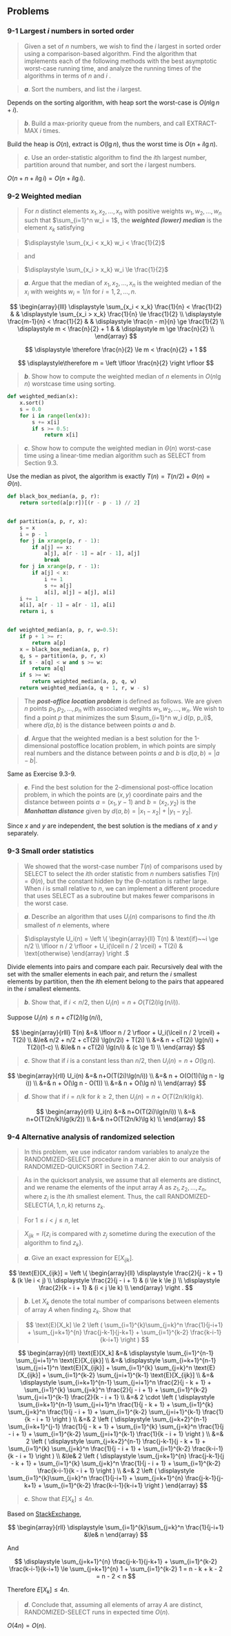 ## Problems

### 9-1 Largest $i$ numbers in sorted order

> Given a set of $n$ numbers, we wish to find the $i$ largest in sorted order using a comparison-based algorithm. Find the algorithm that implements each of the following methods with the best asymptotic worst-case running time, and analyze the running times of the algorithms in terms of $n$ and $i$ .

> __*a*__. Sort the numbers, and list the $i$ largest.

Depends on the sorting algorithm, with heap sort the worst-case is $O(n\lg n + i)$.

> __*b*__. Build a max-priority queue from the numbers, and call EXTRACT-MAX $i$ times.

Build the heap is $O(n)$, extract is $O(\lg n)$, thus the worst time is $O(n + i\lg n)$.

> __*c*__. Use an order-statistic algorithm to find the $i$th largest number, partition around that number, and sort the $i$ largest numbers.

$O(n + n + i\lg i) = O(n + i\lg i)$.

### 9-2 Weighted median

> For $n$ distinct elements $x_1, x_2, \dots, x_n$ with positive weights $w_1, w_2, \dots, w_n$ such that $\sum_{i=1}^n w_i = 1$, the __*weighted (lower) median*__ is the element $x_k$ satisfying

> $\displaystyle \sum_{x_i < x_k} w_i < \frac{1}{2}$

> and

> $\displaystyle \sum_{x_i > x_k} w_i \le \frac{1}{2}$

> __*a*__. Argue that the median of $x_1, x_2, \dots, x_n$ is the weighted median of the $x_i$ with weights $w_i = 1/n$ for $i=1,2,\dots,n$.

$$
\begin{array}{lll}
\displaystyle \sum_{x_i < x_k} \frac{1}{n} < \frac{1}{2} & &
\displaystyle \sum_{x_i > x_k} \frac{1}{n} \le \frac{1}{2} \\
\displaystyle \frac{m-1}{n} < \frac{1}{2} & &
\displaystyle \frac{n - m}{n} \ge \frac{1}{2} \\
\displaystyle m < \frac{n}{2} + 1 & &
\displaystyle m \ge \frac{n}{2} \\
\end{array}
$$

$$
\displaystyle \therefore \frac{n}{2} \le m < \frac{n}{2} + 1
$$

$$
\displaystyle\therefore  m = \left \lfloor \frac{n}{2} \right \rfloor
$$

> __*b*__. Show how to compute the weighted median of $n$ elements in $O(n \lg n)$ worstcase time using sorting.

```python
def weighted_median(x):
    x.sort()
    s = 0.0
    for i in range(len(x)):
        s += x[i]
        if s >= 0.5:
            return x[i]
```

> __*c*__. Show how to compute the weighted median in $\Theta(n)$ worst-case time using a linear-time median algorithm such as SELECT from Section 9.3.

Use the median as pivot, the algorithm is exactly $T(n)=T(n/2)+\Theta(n) = \Theta(n)$.

```python
def black_box_median(a, p, r):
    return sorted(a[p:r])[(r - p - 1) // 2]


def partition(a, p, r, x):
    s = x
    i = p - 1
    for j in xrange(p, r - 1):
        if a[j] == x:
            a[j], a[r - 1] = a[r - 1], a[j]
            break
    for j in xrange(p, r - 1):
        if a[j] < x:
            i += 1
            s += a[j]
            a[i], a[j] = a[j], a[i]
    i += 1
    a[i], a[r - 1] = a[r - 1], a[i]
    return i, s


def weighted_median(a, p, r, w=0.5):
    if p + 1 >= r:
        return a[p]
    x = black_box_median(a, p, r)
    q, s = partition(a, p, r, x)
    if s - a[q] < w and s >= w:
        return a[q]
    if s >= w:
        return weighted_median(a, p, q, w)
    return weighted_median(a, q + 1, r, w - s)
```

> The __*post-office location problem*__ is defined as follows. We are given $n$ points $p_1, p_2, \dots, p_n$ with associated wegihts $w_1, w_2, \dots, w_n$. We wish to find a point $p$ that minimizes the sum $\sum_{i=1}^n w_i d(p, p_i)$, where $d(a,b)$ is the distance between points $a$ and $b$.

> __*d*__. Argue that the weighted median is a best solution for the 1-dimensional postoffice location problem, in which points are simply real numbers and the distance between points $a$ and $b$ is $d(a, b) = |a - b|$.

Same as Exercise 9.3-9.

> __*e*__. Find the best solution for the 2-dimensional post-office location problem, in which the points are $(x,y)$ coordinate pairs and the distance between points $a=(x_1, y-1)$ and $b=(x_2, y_2)$ is the __*Manhattan distance*__ given by $d(a,b)=|x_1-x_2|+|y_1-y_2|$.

Since $x$ and $y$ are independent, the best solution is the medians of $x$ and $y$ separately.

### 9-3 Small order statistics

> We showed that the worst-case number $T(n)$ of comparisons used by SELECT to select the $i$th order statistic from $n$ numbers satisfies $T(n)=\Theta(n)$, but the constant hidden by the $\Theta$-notation is rather large. When $i$ is small relative to $n$, we can implement a different procedure that uses SELECT as a subroutine but makes fewer comparisons in the worst case.

> __*a*__. Describe an algorithm that uses $U_i(n)$ comparisons to find the $i$th smallest of $n$ elements, where

> $\displaystyle U_i(n) = \left \{ \begin{array}{ll}
T(n) & \text{if}~~i \ge n/2 \\
\lfloor n / 2 \rfloor + U_i(\lceil n / 2 \rceil) + T(2i) & \text{otherwise}
\end{array} \right .$

Divide elements into pairs and compare each pair. Recursively deal with the set with the smaller elements in each pair, and return the $i$ smallest elements by partition, then the $i$th element belong to the pairs that appeared in the $i$ smallest elements.

> __*b*__. Show that, if $i < n/2$, then $U_i(n)=n+O(T(2i)\lg(n/i))$.

Suppose $U_i(n) \le n + cT(2i) \lg(n/i)$,

$$
\begin{array}{rlll}
T(n) &=& \lfloor n / 2 \rfloor + U_i(\lceil n / 2 \rceil) + T(2i) \\
&\le& n/2 + n/2 + cT(2i) \lg(n/2i) + T(2i) \\
&=& n + cT(2i) \lg(n/i) + T(2i)(1-c) \\
&\le& n + cT(2i) \lg(n/i) & (c \ge 1) \\
\end{array}
$$

> __*c*__. Show that if $i$ is a constant less than $n/2$, then $U_i(n)= n + O(\lg n)$.

$$
\begin{array}{rll}
U_i(n) &=& n+O(T(2i)\lg(n/i)) \\
&=& n + O(O(1)(\lg n - lg i)) \\
&=& n + O(\lg n - O(1)) \\
&=& n + O(\lg n) \\
\end{array}
$$

> __*d*__. Show that if $i=n/k$ for $k \ge 2$, then $U_i(n)=n+O(T(2n/k)\lg k)$.

$$
\begin{array}{rll}
U_i(n) &=& n+O(T(2i)\lg(n/i)) \\
&=& n+O(T(2n/k)\lg(k/2)) \\
&=& n+O(T(2n/k)\lg k) \\
\end{array}
$$

### 9-4 Alternative analysis of randomized selection

> In this problem, we use indicator random variables to analyze the RANDOMIZED-SELECT procedure in a manner akin to our analysis of RANDOMIZED-QUICKSORT in Section 7.4.2.

> As in the quicksort analysis, we assume that all elements are distinct, and we rename the elements of the input array $A$ as $z_1, z_2, \dots, z_n$, where $z_i$ is the $i$th smallest element. Thus, the call RANDOMIZED-SELECT$(A, 1, n, k)$ returns $z_k$.

> For $1 \le i < j \le n$, let 

> $X_{ijk} = I \{z_i$ is compared with $z_j$ sometime during the execution of the algorithm to find $z_k\}$.

> __*a*__. Give an exact expression for $\text{E}[X_{ijk}]$.

$$
\text{E}[X_{ijk}] = \left \{ 
\begin{array}{ll}
\displaystyle \frac{2}{j - k + 1} & (k \le i < j) \\
\displaystyle \frac{2}{j - i + 1} & (i \le k \le j) \\
\displaystyle \frac{2}{k - i + 1} & (i < j \le k) \\
\end{array}
\right .
$$

> __*b*__. Let $X_k$ denote the total number of comparisons between elements of array $A$ when finding $z_k$. Show that

> $$
\text{E}[X_k] \le 2 \left ( 
\sum_{i=1}^{k}\sum_{j=k}^n \frac{1}{j-i+1} +
\sum_{j=k+1}^{n} \frac{j-k-1}{j-k+1} +
\sum_{i=1}^{k-2} \frac{k-i-1}{k-i+1}
\right )
$$

$$
\begin{array}{rll}
\text{E}[X_k] &=& \displaystyle \sum_{i=1}^{n-1} \sum_{j=i+1}^n \text{E}[X_{ijk}] \\
&=& \displaystyle \sum_{i=k+1}^{n-1} \sum_{j=i+1}^n \text{E}[X_{ijk}] +
\sum_{i=1}^{k} \sum_{j=k}^n \text{E}[X_{ijk}] +
\sum_{i=1}^{k-2} \sum_{j=i+1}^{k-1} \text{E}[X_{ijk}] \\
&=& \displaystyle \sum_{i=k+1}^{n-1} \sum_{j=i+1}^n \frac{2}{j - k + 1} +
\sum_{i=1}^{k} \sum_{j=k}^n \frac{2}{j - i + 1} +
\sum_{i=1}^{k-2} \sum_{j=i+1}^{k-1} \frac{2}{k - i + 1} \\
&=& 2 \cdot \left (
\displaystyle \sum_{i=k+1}^{n-1} \sum_{j=i+1}^n \frac{1}{j - k + 1} +
\sum_{i=1}^{k} \sum_{j=k}^n \frac{1}{j - i + 1} +
\sum_{i=1}^{k-2} \sum_{j=i+1}^{k-1} \frac{1}{k - i + 1} 
\right ) \\
&=& 2 \left (
\displaystyle \sum_{j=k+2}^{n-1} \sum_{i=k+1}^{j-1} \frac{1}{j - k + 1} +
\sum_{i=1}^{k} \sum_{j=k}^n \frac{1}{j - i + 1} +
\sum_{i=1}^{k-2} \sum_{j=i+1}^{k-1} \frac{1}{k - i + 1}
\right ) \\
&=& 2 \left (
\displaystyle \sum_{j=k+2}^{n-1} \frac{j-k-1}{j - k + 1} +
\sum_{i=1}^{k} \sum_{j=k}^n \frac{1}{j - i + 1} +
\sum_{i=1}^{k-2} \frac{k-i-1}{k - i + 1}
\right ) \\
&\le& 2 \left (
\displaystyle \sum_{j=k+1}^{n} \frac{j-k-1}{j - k + 1} +
\sum_{i=1}^{k} \sum_{j=k}^n \frac{1}{j - i + 1} +
\sum_{i=1}^{k-2} \frac{k-i-1}{k - i + 1}
\right ) \\
&=& 2 \left ( 
\displaystyle 
\sum_{i=1}^{k}\sum_{j=k}^n \frac{1}{j-i+1} +
\sum_{j=k+1}^{n} \frac{j-k-1}{j-k+1} +
\sum_{i=1}^{k-2} \frac{k-i-1}{k-i+1}
\right )
\end{array}
$$

> __*c*__. Show that $E[X_k] \le 4n$.

Based on [StackExchange](http://math.stackexchange.com/questions/529208/inequality-sumk-i-1-sumn-j-k1-overj-i-1-le-n), 

$$
\begin{array}{rll}
\displaystyle \sum_{i=1}^{k}\sum_{j=k}^n \frac{1}{j-i+1} &\le& n 
\end{array}
$$

And

$$
\displaystyle
\sum_{j=k+1}^{n} \frac{j-k-1}{j-k+1} + \sum_{i=1}^{k-2} \frac{k-i-1}{k-i+1} \le \sum_{j=k+1}^{n} 1 + \sum_{i=1}^{k-2} 1 = n - k + k - 2 = n - 2 < n
$$

Therefore $E[X_k] \le 4n$.

> __*d*__. Conclude that, assuming all elements of array $A$ are distinct, RANDOMIZED-SELECT runs in expected time $O(n)$.

$O(4n) = O(n)$.
